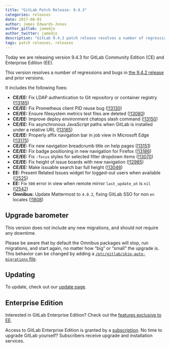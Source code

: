 ```yaml
---
title: "GitLab Patch Release: 9.4.3"
categories: releases
date: 2017-08-01
author: James Edwards-Jones
author_gitlab: jamedjo
author_twitter: jamedjo
description: "GitLab 9.4.3 patch release resolves a number of regressions and bugs in 9.4.2"
tags: patch releases, releases
---
```


Today we are releasing version 9.4.3 for GitLab Community Edition (CE) and Enterprise Edition (EE).

This version resolves a number of regressions and bugs in
[the 9.4.2 release](/releases/2017/07/28/gitlab-9-dot-4-dot-2-released/) and
prior versions.

<!-- more -->

It includes the following fixes:

- **CE/EE:** Fix LDAP authentication to Git repository or container registry ([!13185])
- **CE/EE:** Fix Prometheus client PID reuse bug ([!13130])
- **CE/EE:** Ensure filesystem metrics test files are deleted ([!13080])
- **CE/EE:** Improve deploy environment chatops slash command ([!13150])
- **CE/EE:** Fix asynchronous JavaScript paths when GitLab is installed under a relative URL ([!13165])
- **CE/EE:** Properly affix navigation bar in job view in Microsoft Edge ([!13175])
- **CE/EE:** Fix new navigation breadcrumb title on help pages ([!13151])
- **CE/EE:** Fix badge positioning in new navigation for Firefox ([!13186])
- **CE/EE:** Fix `:focus` styles for selected filter dropdown items ([!13070])
- **CE/EE:** Fix height of issue boards with new navigation ([!12985])
- **CE/EE:** Make issuable search bar full height ([!13046])
- **EE:** Present Related Issues widget for logged-out users when available ([!2525])
- **EE:** Fix `500` error in view when remote mirror `last_update_at` is `nil` ([!2542])
- **Omnibus:** Update Mattermost to `4.0.2`, fixing GitLab SSO for non `en` locales ([!1808])

[!13130]: https://gitlab.com/gitlab-org/gitlab-ce/merge_requests/13130
[!13080]: https://gitlab.com/gitlab-org/gitlab-ce/merge_requests/13080
[!13150]: https://gitlab.com/gitlab-org/gitlab-ce/merge_requests/13150
[!13165]: https://gitlab.com/gitlab-org/gitlab-ce/merge_requests/13165
[!13185]: https://gitlab.com/gitlab-org/gitlab-ce/merge_requests/13185
[!13175]: https://gitlab.com/gitlab-org/gitlab-ce/merge_requests/13175
[!13151]: https://gitlab.com/gitlab-org/gitlab-ce/merge_requests/13151
[!13186]: https://gitlab.com/gitlab-org/gitlab-ce/merge_requests/13186
[!13070]: https://gitlab.com/gitlab-org/gitlab-ce/merge_requests/13070
[!12985]: https://gitlab.com/gitlab-org/gitlab-ce/merge_requests/12985
[!13046]: https://gitlab.com/gitlab-org/gitlab-ce/merge_requests/13046
[!2525]: https://gitlab.com/gitlab-org/gitlab-ee/merge_requests/2525
[!2542]: https://gitlab.com/gitlab-org/gitlab-ee/merge_requests/2542
[!1808]: https://gitlab.com/gitlab-org/omnibus-gitlab/merge_requests/1808


## Upgrade barometer

This version does not include any new migrations, and should not require any
downtime.

Please be aware that by default the Omnibus packages will stop, run migrations,
and start again, no matter how “big” or “small” the upgrade is. This behavior
can be changed by adding a [`/etc/gitlab/skip-auto-migrations`
file](http://doc.gitlab.com/omnibus/update/README.html).

## Updating

To update, check out our [update page](/update/).

## Enterprise Edition

Interested in GitLab Enterprise Edition? Check out the [features exclusive to
EE](/pricing/).

Access to GitLab Enterprise Edition is granted by a [subscription](/stages-devops-lifecycle/).
No time to upgrade GitLab yourself? Subscribers receive upgrade and installation
services.
